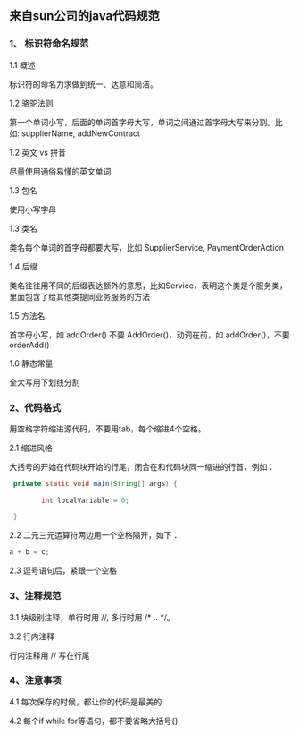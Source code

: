 ﻿## 来自sun公司的java代码规范
### 1、 标识符命名规范
1.1 概述

标识符的命名力求做到统一、达意和简洁。

1.2 骆驼法则

第一个单词小写，后面的单词首字母大写，单词之间通过首字母大写来分割。比如: supplierName, addNewContract

1.2 英文 vs 拼音

尽量使用通俗易懂的英文单词

1.3 包名

使用小写字母

1.3 类名

类名每个单词的首字母都要大写，比如 SupplierService, PaymentOrderAction

1.4 后缀

类名往往用不同的后缀表达额外的意思，比如Service，表明这个类是个服务类，里面包含了给其他类提同业务服务的方法

1.5 方法名

首字母小写，如 addOrder() 不要 AddOrder()，动词在前，如 addOrder()，不要orderAdd()

1.6 静态常量

全大写用下划线分割
### 2、代码格式
 用空格字符缩进源代码，不要用tab，每个缩进4个空格。
 
 2.1 缩进风格

大括号的开始在代码块开始的行尾，闭合在和代码块同一缩进的行首，例如：

```java
 private static void main(String[] args) {
 
        int localVariable = 0;
 
 }

```
2.2 二元三元运算符两边用一个空格隔开，如下：

```java
a + b = c;
```
2.3 逗号语句后，紧跟一个空格

### 3、注释规范
 3.1 块级别注释，单行时用 //, 多行时用 /* .. */。
 
 3.2 行内注释
  
  行内注释用 // 写在行尾
  
  ### 4、注意事项
 
  4.1 每次保存的时候，都让你的代码是最美的

4.2 每个if while for等语句，都不要省略大括号{}


